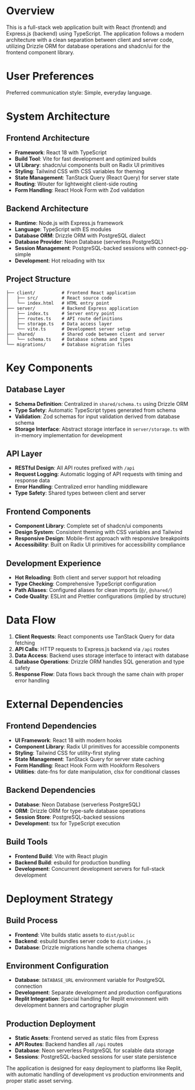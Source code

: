 # Overview

This is a full-stack web application built with React (frontend) and Express.js (backend) using TypeScript. The application follows a modern architecture with a clean separation between client and server code, utilizing Drizzle ORM for database operations and shadcn/ui for the frontend component library.

# User Preferences

Preferred communication style: Simple, everyday language.

# System Architecture

## Frontend Architecture
- **Framework**: React 18 with TypeScript
- **Build Tool**: Vite for fast development and optimized builds
- **UI Library**: shadcn/ui components built on Radix UI primitives
- **Styling**: Tailwind CSS with CSS variables for theming
- **State Management**: TanStack Query (React Query) for server state
- **Routing**: Wouter for lightweight client-side routing
- **Form Handling**: React Hook Form with Zod validation

## Backend Architecture
- **Runtime**: Node.js with Express.js framework
- **Language**: TypeScript with ES modules
- **Database ORM**: Drizzle ORM with PostgreSQL dialect
- **Database Provider**: Neon Database (serverless PostgreSQL)
- **Session Management**: PostgreSQL-backed sessions with connect-pg-simple
- **Development**: Hot reloading with tsx

## Project Structure
```
├── client/          # Frontend React application
│   ├── src/         # React source code
│   └── index.html   # HTML entry point
├── server/          # Backend Express application
│   ├── index.ts     # Server entry point
│   ├── routes.ts    # API route definitions
│   ├── storage.ts   # Data access layer
│   └── vite.ts      # Development server setup
├── shared/          # Shared code between client and server
│   └── schema.ts    # Database schema and types
└── migrations/      # Database migration files
```

# Key Components

## Database Layer
- **Schema Definition**: Centralized in `shared/schema.ts` using Drizzle ORM
- **Type Safety**: Automatic TypeScript types generated from schema
- **Validation**: Zod schemas for input validation derived from database schema
- **Storage Interface**: Abstract storage interface in `server/storage.ts` with in-memory implementation for development

## API Layer
- **RESTful Design**: All API routes prefixed with `/api`
- **Request Logging**: Automatic logging of API requests with timing and response data
- **Error Handling**: Centralized error handling middleware
- **Type Safety**: Shared types between client and server

## Frontend Components
- **Component Library**: Complete set of shadcn/ui components
- **Design System**: Consistent theming with CSS variables and Tailwind
- **Responsive Design**: Mobile-first approach with responsive breakpoints
- **Accessibility**: Built on Radix UI primitives for accessibility compliance

## Development Experience
- **Hot Reloading**: Both client and server support hot reloading
- **Type Checking**: Comprehensive TypeScript configuration
- **Path Aliases**: Configured aliases for clean imports (`@/`, `@shared/`)
- **Code Quality**: ESLint and Prettier configurations (implied by structure)

# Data Flow

1. **Client Requests**: React components use TanStack Query for data fetching
2. **API Calls**: HTTP requests to Express.js backend via `/api` routes
3. **Data Access**: Backend uses storage interface to interact with database
4. **Database Operations**: Drizzle ORM handles SQL generation and type safety
5. **Response Flow**: Data flows back through the same chain with proper error handling

# External Dependencies

## Frontend Dependencies
- **UI Framework**: React 18 with modern hooks
- **Component Library**: Radix UI primitives for accessible components
- **Styling**: Tailwind CSS for utility-first styling
- **State Management**: TanStack Query for server state caching
- **Form Handling**: React Hook Form with Hookform Resolvers
- **Utilities**: date-fns for date manipulation, clsx for conditional classes

## Backend Dependencies
- **Database**: Neon Database (serverless PostgreSQL)
- **ORM**: Drizzle ORM for type-safe database operations
- **Session Store**: PostgreSQL-backed sessions
- **Development**: tsx for TypeScript execution

## Build Tools
- **Frontend Build**: Vite with React plugin
- **Backend Build**: esbuild for production bundling
- **Development**: Concurrent development servers for full-stack development

# Deployment Strategy

## Build Process
- **Frontend**: Vite builds static assets to `dist/public`
- **Backend**: esbuild bundles server code to `dist/index.js`
- **Database**: Drizzle migrations handle schema changes

## Environment Configuration
- **Database**: `DATABASE_URL` environment variable for PostgreSQL connection
- **Development**: Separate development and production configurations
- **Replit Integration**: Special handling for Replit environment with development banners and cartographer plugin

## Production Deployment
- **Static Assets**: Frontend served as static files from Express
- **API Routes**: Backend handles all `/api` routes
- **Database**: Neon serverless PostgreSQL for scalable data storage
- **Sessions**: PostgreSQL-backed sessions for user state persistence

The application is designed for easy deployment to platforms like Replit, with automatic handling of development vs production environments and proper static asset serving.